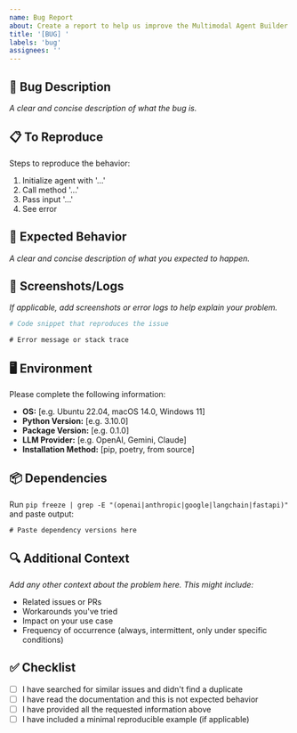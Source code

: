 ```yaml
---
name: Bug Report
about: Create a report to help us improve the Multimodal Agent Builder
title: '[BUG] '
labels: 'bug'
assignees: ''
---
```


## 🐛 Bug Description
*A clear and concise description of what the bug is.*

## 📋 To Reproduce
Steps to reproduce the behavior:
1. Initialize agent with '...'
2. Call method '...'
3. Pass input '...'
4. See error

## 🎯 Expected Behavior
*A clear and concise description of what you expected to happen.*

## 📸 Screenshots/Logs
*If applicable, add screenshots or error logs to help explain your problem.*

```python
# Code snippet that reproduces the issue
```

```
# Error message or stack trace
```

## 🖥️ Environment
Please complete the following information:

- **OS:** [e.g. Ubuntu 22.04, macOS 14.0, Windows 11]
- **Python Version:** [e.g. 3.10.0]
- **Package Version:** [e.g. 0.1.0]
- **LLM Provider:** [e.g. OpenAI, Gemini, Claude]
- **Installation Method:** [pip, poetry, from source]

## 📦 Dependencies
Run `pip freeze | grep -E "(openai|anthropic|google|langchain|fastapi)"` and paste output:

```
# Paste dependency versions here
```

## 🔍 Additional Context
*Add any other context about the problem here. This might include:*
- Related issues or PRs
- Workarounds you've tried
- Impact on your use case
- Frequency of occurrence (always, intermittent, only under specific conditions)

## ✅ Checklist
- [ ] I have searched for similar issues and didn't find a duplicate
- [ ] I have read the documentation and this is not expected behavior
- [ ] I have provided all the requested information above
- [ ] I have included a minimal reproducible example (if applicable)
